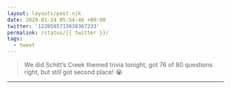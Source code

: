 ```yaml
---
layout: layouts/post.njk
date: 2020-01-24 05:54:46 +00:00
twitter: '1220585713638367233'
permalink: /status/{{ twitter }}/
tags: 
  - tweet
---
```


> We did Schitt’s Creek themed trivia tonight, got 76 of 80 questions right, but still got second place! 😭

---
